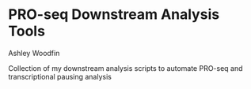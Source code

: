 # PRO-seq Downstream Analysis Tools
Ashley Woodfin

Collection of my downstream analysis scripts to automate PRO-seq and transcriptional pausing analysis
